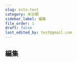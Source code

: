 ```yaml
---
slug: eito-test
category: 未分類
sidebar_label: 編集
file_order: 1
draft: false
last_edited_by: test@gmail.com
---
```

## 編集